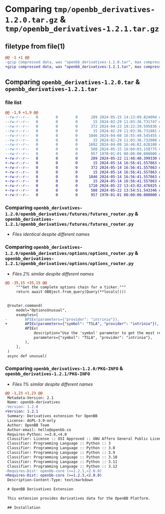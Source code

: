 # Comparing `tmp/openbb_derivatives-1.2.0.tar.gz` & `tmp/openbb_derivatives-1.2.1.tar.gz`

## filetype from file(1)

```diff
@@ -1 +1 @@
-gzip compressed data, was "openbb_derivatives-1.2.0.tar", max compression
+gzip compressed data, was "openbb_derivatives-1.2.1.tar", max compression
```

## Comparing `openbb_derivatives-1.2.0.tar` & `openbb_derivatives-1.2.1.tar`

### file list

```diff
@@ -1,9 +1,9 @@
--rw-r--r--   0        0        0      289 2024-05-15 14:23:09.824094 openbb_derivatives-1.2.0/README.md
--rw-r--r--   0        0        0       15 2024-02-29 11:03:36.731747 openbb_derivatives-1.2.0/openbb_derivatives/__init__.py
--rw-r--r--   0        0        0      372 2024-04-23 10:22:39.595836 openbb_derivatives-1.2.0/openbb_derivatives/derivatives_router.py
--rw-r--r--   0        0        0       15 2024-02-29 11:03:36.731881 openbb_derivatives-1.2.0/openbb_derivatives/futures/__init__.py
--rw-r--r--   0        0        0     1846 2024-04-08 16:55:49.545455 openbb_derivatives-1.2.0/openbb_derivatives/futures/futures_router.py
--rw-r--r--   0        0        0       15 2024-02-29 11:03:36.732008 openbb_derivatives-1.2.0/openbb_derivatives/options/__init__.py
--rw-r--r--   0        0        0     1692 2024-04-08 16:46:02.628100 openbb_derivatives-1.2.0/openbb_derivatives/options/options_router.py
--rw-r--r--   0        0        0      508 2024-05-15 16:04:03.158775 openbb_derivatives-1.2.0/pyproject.toml
--rw-r--r--   0        0        0      957 1970-01-01 00:00:00.000000 openbb_derivatives-1.2.0/PKG-INFO
+-rw-r--r--   0        0        0      289 2024-05-22 11:48:40.399330 openbb_derivatives-1.2.1/README.md
+-rw-r--r--   0        0        0       15 2024-05-14 16:56:41.557863 openbb_derivatives-1.2.1/openbb_derivatives/__init__.py
+-rw-r--r--   0        0        0      372 2024-05-14 16:56:41.557863 openbb_derivatives-1.2.1/openbb_derivatives/derivatives_router.py
+-rw-r--r--   0        0        0       15 2024-05-14 16:56:41.557863 openbb_derivatives-1.2.1/openbb_derivatives/futures/__init__.py
+-rw-r--r--   0        0        0     1846 2024-05-14 16:56:41.557863 openbb_derivatives-1.2.1/openbb_derivatives/futures/futures_router.py
+-rw-r--r--   0        0        0       15 2024-05-14 16:56:41.557863 openbb_derivatives-1.2.1/openbb_derivatives/options/__init__.py
+-rw-r--r--   0        0        0     1710 2024-05-22 13:43:02.476925 openbb_derivatives-1.2.1/openbb_derivatives/options/options_router.py
+-rw-r--r--   0        0        0      508 2024-05-22 13:54:51.543346 openbb_derivatives-1.2.1/pyproject.toml
+-rw-r--r--   0        0        0      957 1970-01-01 00:00:00.000000 openbb_derivatives-1.2.1/PKG-INFO
```

### Comparing `openbb_derivatives-1.2.0/openbb_derivatives/futures/futures_router.py` & `openbb_derivatives-1.2.1/openbb_derivatives/futures/futures_router.py`

 * *Files identical despite different names*

### Comparing `openbb_derivatives-1.2.0/openbb_derivatives/options/options_router.py` & `openbb_derivatives-1.2.1/openbb_derivatives/options/options_router.py`

 * *Files 2% similar despite different names*

```diff
@@ -35,15 +35,15 @@
     """Get the complete options chain for a ticker."""
     return await OBBject.from_query(Query(**locals()))
 
 
 @router.command(
     model="OptionsUnusual",
     examples=[
-        APIEx(parameters={"provider": "intrinio"}),
+        APIEx(parameters={"symbol": "TSLA", "provider": "intrinio"}),
         APIEx(
             description="Use the 'symbol' parameter to get the most recent activity for a specific symbol.",
             parameters={"symbol": "TSLA", "provider": "intrinio"},
         ),
     ],
 )
 async def unusual(
```

### Comparing `openbb_derivatives-1.2.0/PKG-INFO` & `openbb_derivatives-1.2.1/PKG-INFO`

 * *Files 1% similar despite different names*

```diff
@@ -1,23 +1,23 @@
 Metadata-Version: 2.1
 Name: openbb-derivatives
-Version: 1.2.0
+Version: 1.2.1
 Summary: Derivatives extension for OpenBB
 License: AGPL-3.0-only
 Author: OpenBB Team
 Author-email: hello@openbb.co
 Requires-Python: >=3.8,<4.0
 Classifier: License :: OSI Approved :: GNU Affero General Public License v3
 Classifier: Programming Language :: Python :: 3
 Classifier: Programming Language :: Python :: 3.8
 Classifier: Programming Language :: Python :: 3.9
 Classifier: Programming Language :: Python :: 3.10
 Classifier: Programming Language :: Python :: 3.11
 Classifier: Programming Language :: Python :: 3.12
-Requires-Dist: openbb-core (>=1.2.1,<2.0.0)
+Requires-Dist: openbb-core (>=1.2.3,<2.0.0)
 Description-Content-Type: text/markdown
 
 # OpenBB Derivatives Extension
 
 This extension provides derivatives data for the OpenBB Platform.
 
 ## Installation
```

